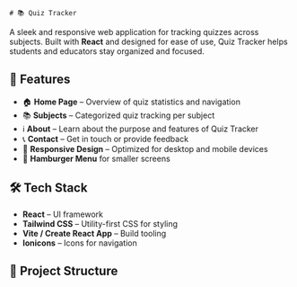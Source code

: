    # 📚 Quiz Tracker

A sleek and responsive web application for tracking quizzes across subjects. Built with **React** and designed for ease of use, Quiz Tracker helps students and educators stay organized and focused.

## 🚀 Features

- 🏠 **Home Page** – Overview of quiz statistics and navigation
- 📚 **Subjects** – Categorized quiz tracking per subject
- ℹ️ **About** – Learn about the purpose and features of Quiz Tracker
- 📞 **Contact** – Get in touch or provide feedback
- 📱 **Responsive Design** – Optimized for desktop and mobile devices
- 🍔 **Hamburger Menu** for smaller screens

## 🛠️ Tech Stack

- **React** – UI framework
- **Tailwind CSS** – Utility-first CSS for styling
- **Vite / Create React App** – Build tooling
- **Ionicons** – Icons for navigation

## 📁 Project Structure

